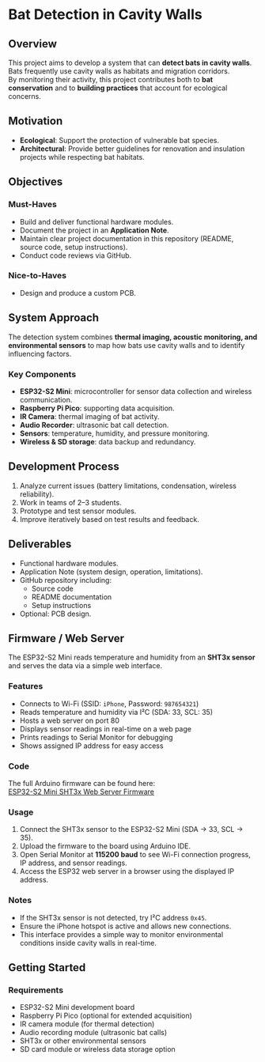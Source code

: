 # Bat Detection in Cavity Walls

## Overview
This project aims to develop a system that can **detect bats in cavity walls**.  
Bats frequently use cavity walls as habitats and migration corridors.  
By monitoring their activity, this project contributes both to **bat conservation** and to **building practices** that account for ecological concerns.

## Motivation
- **Ecological**: Support the protection of vulnerable bat species.  
- **Architectural**: Provide better guidelines for renovation and insulation projects while respecting bat habitats.  

## Objectives

### Must-Haves
- Build and deliver functional hardware modules.  
- Document the project in an **Application Note**.  
- Maintain clear project documentation in this repository (README, source code, setup instructions).  
- Conduct code reviews via GitHub.  

### Nice-to-Haves
- Design and produce a custom PCB.  

## System Approach
The detection system combines **thermal imaging, acoustic monitoring, and environmental sensors** to map how bats use cavity walls and to identify influencing factors.

### Key Components
- **ESP32-S2 Mini**: microcontroller for sensor data collection and wireless communication.  
- **Raspberry Pi Pico**: supporting data acquisition.  
- **IR Camera**: thermal imaging of bat activity.  
- **Audio Recorder**: ultrasonic bat call detection.  
- **Sensors**: temperature, humidity, and pressure monitoring.  
- **Wireless & SD storage**: data backup and redundancy.  

## Development Process
1. Analyze current issues (battery limitations, condensation, wireless reliability).  
2. Work in teams of 2–3 students.  
3. Prototype and test sensor modules.  
4. Improve iteratively based on test results and feedback.  

## Deliverables
- Functional hardware modules.  
- Application Note (system design, operation, limitations).  
- GitHub repository including:  
  - Source code  
  - README documentation  
  - Setup instructions  
- Optional: PCB design.  

## Firmware / Web Server
The ESP32-S2 Mini reads temperature and humidity from an **SHT3x sensor** and serves the data via a simple web interface.

### Features
- Connects to Wi-Fi (SSID: `iPhone`, Password: `987654321`)  
- Reads temperature and humidity via I²C (SDA: 33, SCL: 35)  
- Hosts a web server on port 80  
- Displays sensor readings in real-time on a web page  
- Prints readings to Serial Monitor for debugging  
- Shows assigned IP address for easy access  

### Code
The full Arduino firmware can be found here:  
[ESP32-S2 Mini SHT3x Web Server Firmware](./firmware/ESP32_S2_Mini/ESP32_S2_Mini.ino)

### Usage
1. Connect the SHT3x sensor to the ESP32-S2 Mini (SDA → 33, SCL → 35).  
2. Upload the firmware to the board using Arduino IDE.  
3. Open Serial Monitor at **115200 baud** to see Wi-Fi connection progress, IP address, and sensor readings.  
4. Access the ESP32 web server in a browser using the displayed IP address.  

### Notes
- If the SHT3x sensor is not detected, try I²C address `0x45`.  
- Ensure the iPhone hotspot is active and allows new connections.  
- This interface provides a simple way to monitor environmental conditions inside cavity walls in real-time.  

## Getting Started
### Requirements
- ESP32-S2 Mini development board  
- Raspberry Pi Pico (optional for extended acquisition)  
- IR camera module (for thermal detection)  
- Audio recording module (ultrasonic bat calls)  
- SHT3x or other environmental sensors  
- SD card module or wireless data storage option  
